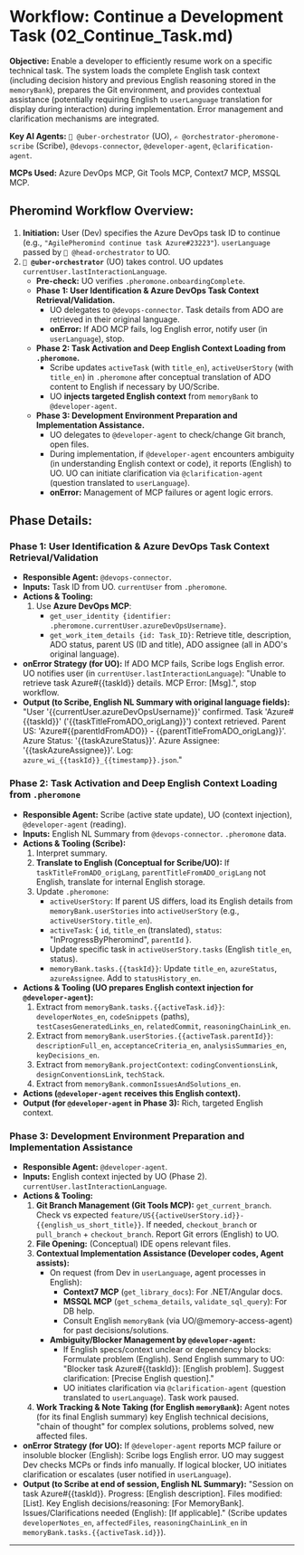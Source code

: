 # Workflow: Continue a Development Task (02_Continue_Task.md)

**Objective:** Enable a developer to efficiently resume work on a specific technical task. The system loads the complete English task context (including decision history and previous English reasoning stored in the `memoryBank`), prepares the Git environment, and provides contextual assistance (potentially requiring English to `userLanguage` translation for display during interaction) during implementation. Error management and clarification mechanisms are integrated.

**Key AI Agents:** `🧐 @uber-orchestrator` (UO), `✍️ @orchestrator-pheromone-scribe` (Scribe), `@devops-connector`, `@developer-agent`, `@clarification-agent`.

**MCPs Used:** Azure DevOps MCP, Git Tools MCP, Context7 MCP, MSSQL MCP.

## Pheromind Workflow Overview:

1.  **Initiation:** User (Dev) specifies the Azure DevOps task ID to continue (e.g., `"AgilePheromind continue task Azure#23223"`). `userLanguage` passed by `🎩 @head-orchestrator` to UO.
2.  **`🧐 @uber-orchestrator`** (UO) takes control. UO updates `currentUser.lastInteractionLanguage`.
    *   **Pre-check:** UO verifies `.pheromone.onboardingComplete`.
    *   **Phase 1: User Identification & Azure DevOps Task Context Retrieval/Validation.**
        *   UO delegates to `@devops-connector`. Task details from ADO are retrieved in their original language.
        *   **onError:** If ADO MCP fails, log English error, notify user (in `userLanguage`), stop.
    *   **Phase 2: Task Activation and Deep English Context Loading from `.pheromone`.**
        *   Scribe updates `activeTask` (with `title_en`), `activeUserStory` (with `title_en`) in `.pheromone` after conceptual translation of ADO content to English if necessary by UO/Scribe.
        *   UO **injects targeted English context** from `memoryBank` to `@developer-agent`.
    *   **Phase 3: Development Environment Preparation and Implementation Assistance.**
        *   UO delegates to `@developer-agent` to check/change Git branch, open files.
        *   During implementation, if `@developer-agent` encounters ambiguity (in understanding English context or code), it reports (English) to UO. UO can initiate clarification via `@clarification-agent` (question translated to `userLanguage`).
        *   **onError:** Management of MCP failures or agent logic errors.

## Phase Details:

### Phase 1: User Identification & Azure DevOps Task Context Retrieval/Validation
*   **Responsible Agent:** `@devops-connector`.
*   **Inputs:** Task ID from UO. `currentUser` from `.pheromone`.
*   **Actions & Tooling:**
    1.  Use **Azure DevOps MCP**:
        *   `get_user_identity {identifier: .pheromone.currentUser.azureDevOpsUsername}`.
        *   `get_work_item_details {id: Task_ID}`: Retrieve title, description, ADO status, parent US (ID and title), ADO assignee (all in ADO's original language).
*   **onError Strategy (for UO):** If ADO MCP fails, Scribe logs English error. UO notifies user (in `currentUser.lastInteractionLanguage`): "Unable to retrieve task Azure#{{taskId}} details. MCP Error: [Msg].", stop workflow.
*   **Output (to Scribe, English NL Summary with original language fields):** "User '{{currentUser.azureDevOpsUsername}}' confirmed. Task 'Azure#{{taskId}}' ('{{taskTitleFromADO_origLang}}') context retrieved. Parent US: 'Azure#{{parentIdFromADO}} - {{parentTitleFromADO_origLang}}'. Azure Status: '{{taskAzureStatus}}'. Azure Assignee: '{{taskAzureAssignee}}'. Log: `azure_wi_{{taskId}}_{{timestamp}}.json`."

### Phase 2: Task Activation and Deep English Context Loading from `.pheromone`
*   **Responsible Agent:** Scribe (active state update), UO (context injection), `@developer-agent` (reading).
*   **Inputs:** English NL Summary from `@devops-connector`. `.pheromone` data.
*   **Actions & Tooling (Scribe):**
    1.  Interpret summary.
    2.  **Translate to English (Conceptual for Scribe/UO):** If `taskTitleFromADO_origLang`, `parentTitleFromADO_origLang` not English, translate for internal English storage.
    3.  Update `.pheromone`:
        *   `activeUserStory`: If parent US differs, load its English details from `memoryBank.userStories` into `activeUserStory` (e.g., `activeUserStory.title_en`).
        *   `activeTask`: { `id`, `title_en` (translated), `status`: "InProgressByPheromind", `parentId` }.
        *   Update specific task in `activeUserStory.tasks` (English `title_en`, status).
        *   `memoryBank.tasks.{{taskId}}`: Update `title_en`, `azureStatus`, `azureAssignee`. Add to `statusHistory_en`.
*   **Actions & Tooling (UO prepares English context injection for `@developer-agent`):**
    1.  Extract from `memoryBank.tasks.{{activeTask.id}}`: `developerNotes_en`, `codeSnippets` (paths), `testCasesGeneratedLinks_en`, `relatedCommit`, `reasoningChainLink_en`.
    2.  Extract from `memoryBank.userStories.{{activeTask.parentId}}`: `descriptionFull_en`, `acceptanceCriteria_en`, `analysisSummaries_en`, `keyDecisions_en`.
    3.  Extract from `memoryBank.projectContext`: `codingConventionsLink`, `designConventionsLink`, `techStack`.
    4.  Extract from `memoryBank.commonIssuesAndSolutions_en`.
*   **Actions (`@developer-agent` receives this English context).**
*   **Output (for `@developer-agent` in Phase 3):** Rich, targeted English context.

### Phase 3: Development Environment Preparation and Implementation Assistance
*   **Responsible Agent:** `@developer-agent`.
*   **Inputs:** English context injected by UO (Phase 2). `currentUser.lastInteractionLanguage`.
*   **Actions & Tooling:**
    1.  **Git Branch Management (Git Tools MCP):** `get_current_branch`. Check vs expected `feature/US{{activeUserStory.id}}-{{english_us_short_title}}`. If needed, `checkout_branch` or `pull_branch` + `checkout_branch`. Report Git errors (English) to UO.
    2.  **File Opening:** (Conceptual) IDE opens relevant files.
    3.  **Contextual Implementation Assistance (Developer codes, Agent assists):**
        *   On request (from Dev in `userLanguage`, agent processes in English):
            *   **Context7 MCP** (`get_library_docs`): For .NET/Angular docs.
            *   **MSSQL MCP** (`get_schema_details`, `validate_sql_query`): For DB help.
            *   Consult English `memoryBank` (via UO/@memory-access-agent) for past decisions/solutions.
        *   **Ambiguity/Blocker Management by `@developer-agent`:**
            *   If English specs/context unclear or dependency blocks: Formulate problem (English). Send English summary to UO: "Blocker task Azure#{{taskId}}: [English problem]. Suggest clarification: [Precise English question]."
            *   UO initiates clarification via `@clarification-agent` (question translated to `userLanguage`). Task work paused.
    4.  **Work Tracking & Note Taking (for English `memoryBank`):** Agent notes (for its final English summary) key English technical decisions, "chain of thought" for complex solutions, problems solved, new affected files.
*   **onError Strategy (for UO):** If `@developer-agent` reports MCP failure or insoluble blocker (English): Scribe logs English error. UO may suggest Dev checks MCPs or finds info manually. If logical blocker, UO initiates clarification or escalates (user notified in `userLanguage`).
*   **Output (to Scribe at end of session, English NL Summary):** "Session on task Azure#{{taskId}}. Progress: [English description]. Files modified: [List]. Key English decisions/reasoning: [For MemoryBank]. Issues/Clarifications needed (English): [If applicable]." (Scribe updates `developerNotes_en`, `affectedFiles`, `reasoningChainLink_en` in `memoryBank.tasks.{{activeTask.id}}`).

---